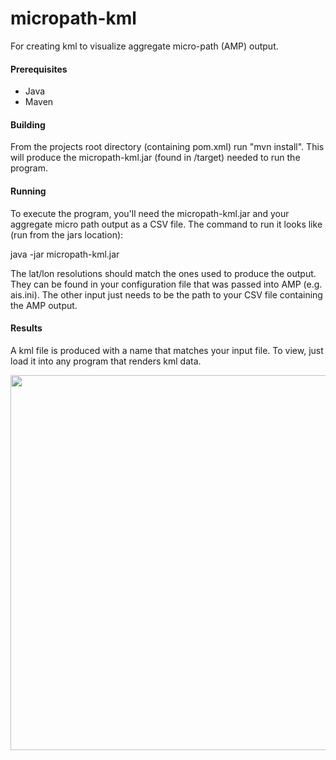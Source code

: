 micropath-kml
=============

For creating kml to visualize aggregate micro-path (AMP) output.

#### Prerequisites

* Java
* Maven

#### Building

From the projects root directory (containing pom.xml) run "mvn install".  This will produce the micropath-kml.jar (found in /target) needed to run the program.

#### Running

To execute the program, you'll need the micropath-kml.jar and your aggregate micro path output as a CSV file.  The command to run it looks like (run from the jars location):

java -jar micropath-kml.jar <latitude resolution> <longitude resolution> <micro path csv file>

The lat/lon resolutions should match the ones used to produce the output.  They can be found in your configuration file that was passed into AMP (e.g. ais.ini).  The other input just needs to be the path to your CSV file containing the AMP output.

#### Results

A kml file is produced with a name that matches your input file. To view, just load it into any program that renders kml data. 

<img src="https://raw.github.com/Sotera/micropath-kml/master/img/china-1.png" align="center" width="600"/>
